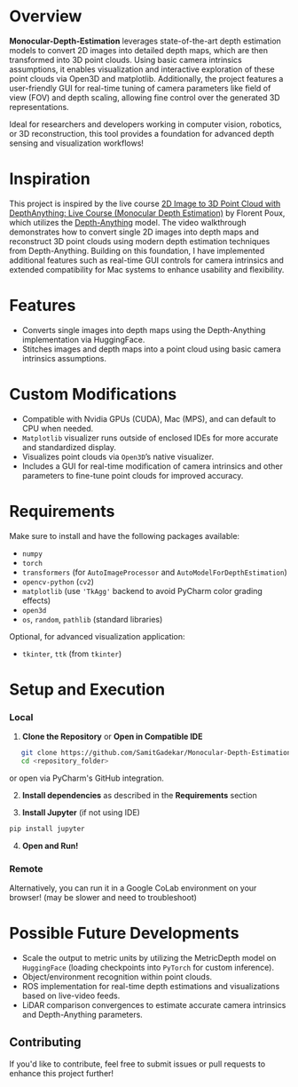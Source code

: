 # Overview

**Monocular-Depth-Estimation** leverages state-of-the-art depth estimation models to convert 2D images into detailed depth maps, which are then transformed into 3D point clouds. Using basic camera intrinsics assumptions, it enables visualization and interactive exploration of these point clouds via Open3D and matplotlib. Additionally, the project features a user-friendly GUI for real-time tuning of camera parameters like field of view (FOV) and depth scaling, allowing fine control over the generated 3D representations.

Ideal for researchers and developers working in computer vision, robotics, or 3D reconstruction, this tool provides a foundation for advanced depth sensing and visualization workflows!


# Inspiration

This project is inspired by the live course [2D Image to 3D Point Cloud with DepthAnything: Live Course (Monocular Depth Estimation)](https://www.youtube.com/watch?v=2Jl-ZeQJzwI) by Florent Poux, which utilizes the [Depth-Anything](https://github.com/LiheYoung/Depth-Anything) model. The video walkthrough demonstrates how to convert single 2D images into depth maps and reconstruct 3D point clouds using modern depth estimation techniques from Depth-Anything. Building on this foundation, I have implemented additional features such as real-time GUI controls for camera intrinsics and extended compatibility for Mac systems to enhance usability and flexibility.


# Features

- Converts single images into depth maps using the Depth-Anything implementation via HuggingFace.
- Stitches images and depth maps into a point cloud using basic camera intrinsics assumptions.


# Custom Modifications

- Compatible with Nvidia GPUs (CUDA), Mac (MPS), and can default to CPU when needed.
- `Matplotlib` visualizer runs outside of enclosed IDEs for more accurate and standardized display.
- Visualizes point clouds via `Open3D`’s native visualizer.
- Includes a GUI for real-time modification of camera intrinsics and other parameters to fine-tune point clouds for improved accuracy.


# Requirements

Make sure to install and have the following packages available:

- `numpy`
- `torch`
- `transformers` (for `AutoImageProcessor` and `AutoModelForDepthEstimation`)
- `opencv-python` (`cv2`)
- `matplotlib` (use `'TkAgg'` backend to avoid PyCharm color grading effects)
- `open3d`
- `os`, `random`, `pathlib` (standard libraries)

Optional, for advanced visualization application:
- `tkinter`, `ttk` (from `tkinter`)


# Setup and Execution

### Local
1. **Clone the Repository** or **Open in Compatible IDE**
```bash
   git clone https://github.com/SamitGadekar/Monocular-Depth-Estimation
   cd <repository_folder>
```
or open via PyCharm's GitHub integration. 

2. **Install dependencies** as described in the **Requirements** section

3. **Install Jupyter** (if not using IDE) 
```bash
pip install jupyter
```
4. **Open and Run!**

### Remote
Alternatively, you can run it in a Google CoLab environment on your browser! (may be slower and need to troubleshoot)

# Possible Future Developments

- Scale the output to metric units by utilizing the MetricDepth model on `HuggingFace` (loading checkpoints into `PyTorch` for custom inference).
- Object/environment recognition within point clouds.
- ROS implementation for real-time depth estimations and visualizations based on live-video feeds.
- LiDAR comparison convergences to estimate accurate camera intrinsics and Depth-Anything parameters.


## Contributing

If you'd like to contribute, feel free to submit issues or pull requests to enhance this project further!
